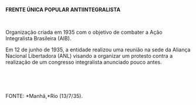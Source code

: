 **FRENTE ÚNICA POPULAR ANTIINTEGRALISTA**

 

Organização criada em 1935 com o objetivo de combater a Ação
Integralista Brasileira (AIB).

Em 12 de junho de 1935, a entidade realizou uma reunião na sede da
Aliança Nacional Libertadora (ANL) visando a organizar um protesto
contra a realização de um congresso integralista anunciado pouco antes.

 

 

FONTE: *Manhã,*Rio (13/7/35).

 
